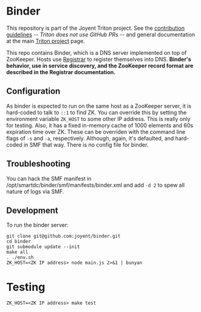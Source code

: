 <!--
    This Source Code Form is subject to the terms of the Mozilla Public
    License, v. 2.0. If a copy of the MPL was not distributed with this
    file, You can obtain one at http://mozilla.org/MPL/2.0/.
-->

<!--
    Copyright (c) 2017, Joyent, Inc.
-->

# Binder

This repository is part of the Joyent Triton project. See the [contribution
guidelines](https://github.com/joyent/triton/blob/master/CONTRIBUTING.md) --
*Triton does not use GitHub PRs* -- and general documentation at the main
[Triton project](https://github.com/joyent/triton) page.

This repo contains Binder, which is a DNS server implemented on top of
ZooKeeper.  Hosts use [Registrar](http://github.com/joyent/registrar) to
register themselves into DNS.  **Binder's behavior, use in service discovery,
and the ZooKeeper record format are described in the Registrar documentation.**

## Configuration

As binder is expected to run on the same host as a ZooKeeper server, it is
hard-coded to talk to `::1` to find ZK.  You can override this by setting the
environment variable `ZK_HOST` to some other IP address.  This is really only
for testing.  Also, it has a fixed in-memory cache of 1000 elements and 60s
expiration time over ZK.  These can be overriden with the command line flags of
`-s` and `-a`, respectively.  Although, again, it's defaulted, and hard-coded
in SMF that way.  There is no config file for binder.

## Troubleshooting

You can hack the SMF manifest in /opt/smartdc/binder/smf/manifests/binder.xml
and add `-d 2` to spew all nature of logs via SMF.

## Development

To run the binder server:

    git clone git@github.com:joyent/binder.git
    cd binder
    git submodule update --init
    make all
    . ./env.sh
    ZK_HOST=<ZK IP address> node main.js 2>&1 | bunyan

# Testing

    ZK_HOST=<ZK IP address> make test
